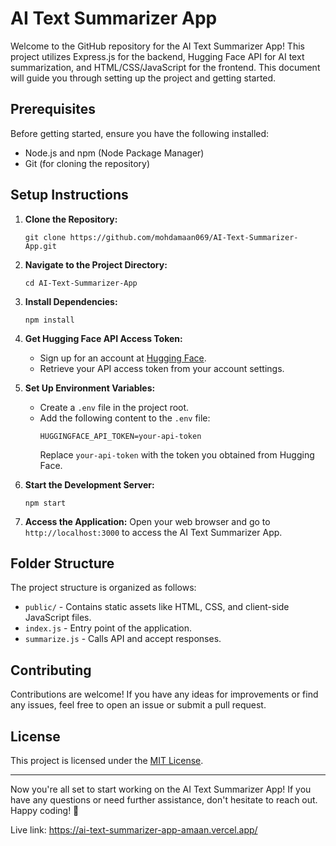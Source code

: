 # AI Text Summarizer App

Welcome to the GitHub repository for the AI Text Summarizer App! This project utilizes Express.js for the backend, Hugging Face API for AI text summarization, and HTML/CSS/JavaScript for the frontend. This document will guide you through setting up the project and getting started.

## Prerequisites

Before getting started, ensure you have the following installed:

- Node.js and npm (Node Package Manager)
- Git (for cloning the repository)

## Setup Instructions

1. **Clone the Repository:**
   ```
   git clone https://github.com/mohdamaan069/AI-Text-Summarizer-App.git
   ```

2. **Navigate to the Project Directory:**
   ```
   cd AI-Text-Summarizer-App
   ```

3. **Install Dependencies:**
   ```
   npm install
   ```

4. **Get Hugging Face API Access Token:**
   - Sign up for an account at [Hugging Face](https://huggingface.co/join).
   - Retrieve your API access token from your account settings.

5. **Set Up Environment Variables:**
   - Create a `.env` file in the project root.
   - Add the following content to the `.env` file:
     ```
     HUGGINGFACE_API_TOKEN=your-api-token
     ```
     Replace `your-api-token` with the token you obtained from Hugging Face.

6. **Start the Development Server:**
   ```
   npm start
   ```

7. **Access the Application:**
   Open your web browser and go to `http://localhost:3000` to access the AI Text Summarizer App.

## Folder Structure

The project structure is organized as follows:

- `public/` - Contains static assets like HTML, CSS, and client-side JavaScript files.
- `index.js` - Entry point of the application.
- `summarize.js` - Calls API and accept responses.

## Contributing

Contributions are welcome! If you have any ideas for improvements or find any issues, feel free to open an issue or submit a pull request.

## License

This project is licensed under the [MIT License](LICENSE).

---

Now you're all set to start working on the AI Text Summarizer App! If you have any questions or need further assistance, don't hesitate to reach out. Happy coding! 🚀

Live link: https://ai-text-summarizer-app-amaan.vercel.app/
